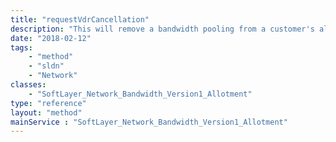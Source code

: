 ```yaml
---
title: "requestVdrCancellation"
description: "This will remove a bandwidth pooling from a customer's allotments by cancelling the billing item.  All servers in that allotment will get moved to the account's vpr. "
date: "2018-02-12"
tags:
    - "method"
    - "sldn"
    - "Network"
classes:
    - "SoftLayer_Network_Bandwidth_Version1_Allotment"
type: "reference"
layout: "method"
mainService : "SoftLayer_Network_Bandwidth_Version1_Allotment"
---
```


